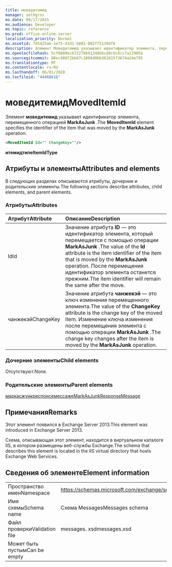 ```yaml
---
title: моведитемид
manager: sethgros
ms.date: 09/17/2015
ms.audience: Developer
ms.topic: reference
ms.prod: office-online-server
localization_priority: Normal
ms.assetid: 7d5425ab-1e75-43d1-b801-802ff5139df6
description: Элемент Моведитемид указывает идентификатор элемента, перемещенного операцией MarkAsJunk.
ms.openlocfilehash: 5cf8800ec672278691348bbcd8c6c8cc7a12905b
ms.sourcegitcommit: 88ec988f2bb67c1866d06b361615f3674a24e795
ms.translationtype: MT
ms.contentlocale: ru-RU
ms.lasthandoff: 06/01/2020
ms.locfileid: "44468616"
---
```

# <a name="moveditemid"></a><span data-ttu-id="ca992-103">моведитемид</span><span class="sxs-lookup"><span data-stu-id="ca992-103">MovedItemId</span></span>

<span data-ttu-id="ca992-104">Элемент **моведитемид** указывает идентификатор элемента, перемещенного операцией **MarkAsJunk** .</span><span class="sxs-lookup"><span data-stu-id="ca992-104">The **MovedItemId** element specifies the identifier of the item that was moved by the **MarkAsJunk** operation.</span></span> 
  
```XML
<MovedItemId Id="" ChangeKey=""/>
```

 <span data-ttu-id="ca992-105">**итемидтипе**</span><span class="sxs-lookup"><span data-stu-id="ca992-105">**ItemIdType**</span></span>
## <a name="attributes-and-elements"></a><span data-ttu-id="ca992-106">Атрибуты и элементы</span><span class="sxs-lookup"><span data-stu-id="ca992-106">Attributes and elements</span></span>

<span data-ttu-id="ca992-107">В следующих разделах описываются атрибуты, дочерние и родительские элементы.</span><span class="sxs-lookup"><span data-stu-id="ca992-107">The following sections describe attributes, child elements, and parent elements.</span></span>
  
### <a name="attributes"></a><span data-ttu-id="ca992-108">Атрибуты</span><span class="sxs-lookup"><span data-stu-id="ca992-108">Attributes</span></span>

|<span data-ttu-id="ca992-109">**Атрибут**</span><span class="sxs-lookup"><span data-stu-id="ca992-109">**Attribute**</span></span>|<span data-ttu-id="ca992-110">**Описание**</span><span class="sxs-lookup"><span data-stu-id="ca992-110">**Description**</span></span>|
|:-----|:-----|
|<span data-ttu-id="ca992-111">Id</span><span class="sxs-lookup"><span data-stu-id="ca992-111">Id</span></span>  <br/> |<span data-ttu-id="ca992-112">Значение атрибута **ID** — это идентификатор элемента, который перемещается с помощью операции **MarkAsJunk** .</span><span class="sxs-lookup"><span data-stu-id="ca992-112">The value of the **Id** attribute is the item identifier of the item that is moved by the **MarkAsJunk** operation.</span></span> <span data-ttu-id="ca992-113">После перемещения идентификатор элемента останется прежним.</span><span class="sxs-lookup"><span data-stu-id="ca992-113">The item identifier will remain the same after the move.</span></span>  <br/> |
|<span data-ttu-id="ca992-114">чанжекэй</span><span class="sxs-lookup"><span data-stu-id="ca992-114">ChangeKey</span></span>  <br/> |<span data-ttu-id="ca992-115">Значение атрибута **чанжекэй** — это ключ изменения перемещенного элемента.</span><span class="sxs-lookup"><span data-stu-id="ca992-115">The value of the **ChangeKey** attribute is the change key of the moved item.</span></span> <span data-ttu-id="ca992-116">Изменение ключа изменения после перемещения элемента с помощью операции **MarkAsJunk** .</span><span class="sxs-lookup"><span data-stu-id="ca992-116">The change key changes after the item is moved by the **MarkAsJunk** operation.</span></span>  <br/> |
   
### <a name="child-elements"></a><span data-ttu-id="ca992-117">Дочерние элементы</span><span class="sxs-lookup"><span data-stu-id="ca992-117">Child elements</span></span>

<span data-ttu-id="ca992-118">Отсутствуют.</span><span class="sxs-lookup"><span data-stu-id="ca992-118">None.</span></span>
  
### <a name="parent-elements"></a><span data-ttu-id="ca992-119">Родительские элементы</span><span class="sxs-lookup"><span data-stu-id="ca992-119">Parent elements</span></span>

[<span data-ttu-id="ca992-120">маркасжункреспонсемессаже</span><span class="sxs-lookup"><span data-stu-id="ca992-120">MarkAsJunkResponseMessage</span></span>](markasjunkresponsemessage.md)
  
## <a name="remarks"></a><span data-ttu-id="ca992-121">Примечания</span><span class="sxs-lookup"><span data-stu-id="ca992-121">Remarks</span></span>

<span data-ttu-id="ca992-122">Этот элемент появился в Exchange Server 2013.</span><span class="sxs-lookup"><span data-stu-id="ca992-122">This element was introduced in Exchange Server 2013.</span></span>
  
<span data-ttu-id="ca992-123">Схема, описывающая этот элемент, находится в виртуальном каталоге IIS, в котором размещены веб-службы Exchange.</span><span class="sxs-lookup"><span data-stu-id="ca992-123">The schema that describes this element is located in the IIS virtual directory that hosts Exchange Web Services.</span></span>
  
## <a name="element-information"></a><span data-ttu-id="ca992-124">Сведения об элементе</span><span class="sxs-lookup"><span data-stu-id="ca992-124">Element information</span></span>

|||
|:-----|:-----|
|<span data-ttu-id="ca992-125">Пространство имен</span><span class="sxs-lookup"><span data-stu-id="ca992-125">Namespace</span></span>  <br/> |https://schemas.microsoft.com/exchange/services/2006/messages  <br/> |
|<span data-ttu-id="ca992-126">Имя схемы</span><span class="sxs-lookup"><span data-stu-id="ca992-126">Schema name</span></span>  <br/> |<span data-ttu-id="ca992-127">Схема Messages</span><span class="sxs-lookup"><span data-stu-id="ca992-127">Messages schema</span></span>  <br/> |
|<span data-ttu-id="ca992-128">Файл проверки</span><span class="sxs-lookup"><span data-stu-id="ca992-128">Validation file</span></span>  <br/> |<span data-ttu-id="ca992-129">messages. xsd</span><span class="sxs-lookup"><span data-stu-id="ca992-129">messages.xsd</span></span>  <br/> |
|<span data-ttu-id="ca992-130">Может быть пустым</span><span class="sxs-lookup"><span data-stu-id="ca992-130">Can be empty</span></span>  <br/> ||
   

